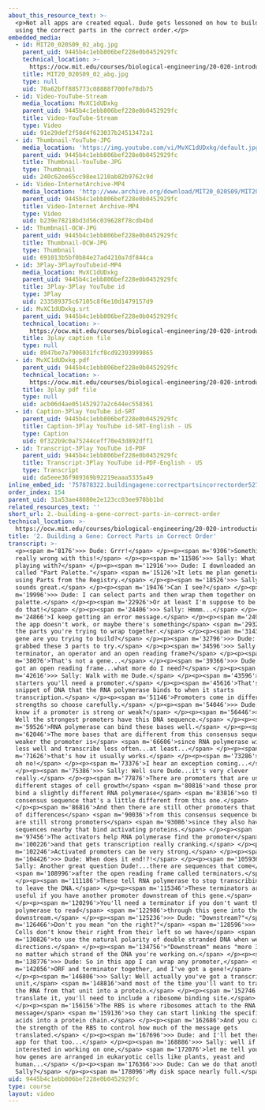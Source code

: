 ```yaml
---
about_this_resource_text: >-
  <p>Not all apps are created equal. Dude gets lessoned on how to build a gene
  using the correct parts in the correct order.</p>
embedded_media:
  - id: MIT20_020S09_02_abg.jpg
    parent_uid: 9445b4c1ebb806bef228e0b0452929fc
    technical_location: >-
      https://ocw.mit.edu/courses/biological-engineering/20-020-introduction-to-biological-engineering-design-spring-2009/biobuilder-animations/2.-building-a-gene-correct-parts-in-correct-order/MIT20_020S09_02_abg.jpg
    title: MIT20_020S09_02_abg.jpg
    type: null
    uid: 70a62bff885773c08888f700fe78db75
  - id: Video-YouTube-Stream
    media_location: MvXC1dUDxkg
    parent_uid: 9445b4c1ebb806bef228e0b0452929fc
    title: Video-YouTube-Stream
    type: Video
    uid: 91e29def2f58d4f623037b24513472a1
  - id: Thumbnail-YouTube-JPG
    media_location: 'https://img.youtube.com/vi/MvXC1dUDxkg/default.jpg'
    parent_uid: 9445b4c1ebb806bef228e0b0452929fc
    title: Thumbnail-YouTube-JPG
    type: Thumbnail
    uid: 240c62ee65cc98ee1210ab82b9762c9d
  - id: Video-InternetArchive-MP4
    media_location: 'http://www.archive.org/download/MIT20_020S09/MIT20_020S09_abg.mp4'
    parent_uid: 9445b4c1ebb806bef228e0b0452929fc
    title: Video-Internet Archive-MP4
    type: Video
    uid: b239e78218bd3d56c039628f78cdb4bd
  - id: Thumbnail-OCW-JPG
    parent_uid: 9445b4c1ebb806bef228e0b0452929fc
    title: Thumbnail-OCW-JPG
    type: Thumbnail
    uid: 691013b5bf0b84e27ad4210a7df844ca
  - id: 3Play-3PlayYouTubeid-MP4
    media_location: MvXC1dUDxkg
    parent_uid: 9445b4c1ebb806bef228e0b0452929fc
    title: 3Play-3Play YouTube id
    type: 3Play
    uid: 233589375c67105c8f6e10d1479157d9
  - id: MvXC1dUDxkg.srt
    parent_uid: 9445b4c1ebb806bef228e0b0452929fc
    technical_location: >-
      https://ocw.mit.edu/courses/biological-engineering/20-020-introduction-to-biological-engineering-design-spring-2009/biobuilder-animations/2.-building-a-gene-correct-parts-in-correct-order/MvXC1dUDxkg.srt
    title: 3play caption file
    type: null
    uid: 8947be7a7906031fcf8cd92393999865
  - id: MvXC1dUDxkg.pdf
    parent_uid: 9445b4c1ebb806bef228e0b0452929fc
    technical_location: >-
      https://ocw.mit.edu/courses/biological-engineering/20-020-introduction-to-biological-engineering-design-spring-2009/biobuilder-animations/2.-building-a-gene-correct-parts-in-correct-order/MvXC1dUDxkg.pdf
    title: 3play pdf file
    type: null
    uid: acb06d4ae051452927a2c644ec558361
  - id: Caption-3Play YouTube id-SRT
    parent_uid: 9445b4c1ebb806bef228e0b0452929fc
    title: Caption-3Play YouTube id-SRT-English - US
    type: Caption
    uid: 0f322b9c0a75244ceff70e43d892dff1
  - id: Transcript-3Play YouTube id-PDF
    parent_uid: 9445b4c1ebb806bef228e0b0452929fc
    title: Transcript-3Play YouTube id-PDF-English - US
    type: Transcript
    uid: da5eee36f989369b92219eaaa5335a49
inline_embed_id: '757878322.buildingagene:correctpartsincorrectorder52751085'
order_index: 154
parent_uid: 31a53ae48080e2e123cc03ee978bb1bd
related_resources_text: ''
short_url: 2.-building-a-gene-correct-parts-in-correct-order
technical_location: >-
  https://ocw.mit.edu/courses/biological-engineering/20-020-introduction-to-biological-engineering-design-spring-2009/biobuilder-animations/2.-building-a-gene-correct-parts-in-correct-order
title: '2. Building a Gene: Correct Parts in Correct Order'
transcript: >-
  <p><span m='8176'>>> Dude: Grrr!</span> </p><p><span m='9306'>Something is
  really wrong with this!</span> </p><p><span m='11586'>>> Sally: What are you
  playing with?</span> </p><p><span m='12916'>>> Dude: I downloaded an app
  called "Part Palette."</span> <span m='15126'>It lets me plan genetic circuits
  using Parts from the Registry.</span> </p><p><span m='18526'>>> Sally: That
  sounds great.</span> </p><p><span m='19476'>Can I see?</span> </p><p><span
  m='19996'>>> Dude: I can select parts and then wrap them together on the
  palette.</span> </p><p><span m='22926'>Or at least I'm suppose to be able to
  do that!</span> </p><p><span m='24406'>>> Sally: Hmmm...</span> </p><p><span
  m='24866'>I keep getting an error message.</span> </p><p><span m='24976'>maybe
  the app doesn't work, or maybe there's something</span> <span m='29326'>about
  the parts you're trying to wrap together.</span> </p><p><span m='31436'>What
  gene are you trying to build?</span> </p><p><span m='32796'>>> Dude: I just
  grabbed these 3 parts to try.</span> </p><p><span m='34596'>>> Sally: A
  terminator, an operator and an open reading frame?</span> </p><p><span
  m='38076'>That's not a gene...</span> </p><p><span m='39366'>>> Dude: but it's
  got an open reading frame...what more do I need?</span> </p><p><span
  m='42616'>>> Sally: Walk with me Dude.</span> </p><p><span m='43596'>For
  starters you'll need a promoter.</span> </p><p><span m='45616'>That's a
  snippet of DNA that the RNA polymerase binds to when it starts
  transcription.</span> </p><p><span m='51146'>Promoters come in different
  strengths so choose carefully.</span> </p><p><span m='54046'>>> Dude: How do I
  know if a promoter is strong or weak?</span> </p><p><span m='56446'>>> Sally:
  Well the strongest promoters have this DNA sequence.</span> </p><p><span
  m='59526'>RNA polymerase can bind these bases well.</span> </p><p><span
  m='62046'>The more bases that are different from this consensus sequence, the
  weaker the promoter is</span> <span m='66606'>since RNA polymerase will bind
  less well and transcribe less often...at least...</span> </p><p><span
  m='71626'>that's how it usually works.</span> </p><p><span m='73286'>>> Dude:
  oh no!</span> </p><p><span m='73376'>I hear an exception coming...</span>
  </p><p><span m='75386'>>> Sally: Well sure Dude...it's very clever
  really.</span> </p><p><span m='77876'>There are promoters that are used in
  different stages of cell growth</span> <span m='80816'>and those promoters
  bind a slightly different RNA polymerase</span> <span m='83816'>so they have a
  consensus sequence that's a little different from this one.</span>
  </p><p><span m='86816'>And then there are still other promoters that have lots
  of differences</span> <span m='90036'>from this consensus sequence but they
  are still strong promoters</span> <span m='93086'>since they also have DNA
  sequences nearby that bind activating proteins.</span> </p><p><span
  m='97456'>The activators help RNA polymerase find the promoter</span> <span
  m='100226'>and that gets transcription really cranking.</span> </p><p><span
  m='102246'>Activated promoters can be very strong.</span> </p><p><span
  m='104426'>>> Dude: When does it end!?!</span> </p><p><span m='105936'>>>
  Sally: Another great question Dude!...there are sequences that come</span>
  <span m='108996'>after the open reading frame called terminators.</span>
  </p><p><span m='111186'>These tell RNA polymerase to stop transcribing RNA and
  to leave the DNA.</span> </p><p><span m='115346'>These terminators are really
  useful if you have another promoter downstream of this gene.</span>
  </p><p><span m='120296'>You'll need a terminator if you don't want the
  polymerase to read</span> <span m='122986'>through this gene into the next one
  downstream.</span> </p><p><span m='125236'>>> Dude: "Downstream?"</span> <span
  m='126466'>Don't you mean "on the right?"</span> <span m='128596'>>> Sally:
  Cells don't know their right from their left so we have</span> <span
  m='130826'>to use the natural polarity of double stranded DNA when we give
  directions.</span> </p><p><span m='134756'>"Downstream" means "more 3-prime"
  no matter which strand of the DNA you're working on.</span> </p><p><span
  m='138776'>>> Dude: So in this app I can wrap any promoter,</span> <span
  m='142056'>ORF and terminator together, and I've got a gene!</span>
  </p><p><span m='146806'>>> Sally: Well actually you've got a transcription
  unit,</span> <span m='148816'>and most of the time you'll want to translate
  the RNA from that unit into a protein.</span> </p><p><span m='152746'>To
  translate it, you'll need to include a ribosome binding site.</span>
  </p><p><span m='156156'>The RBS is where ribosomes attach to the RNA
  message</span> <span m='159136'>so they can start linking the specified amino
  acids into a protein chain.</span> </p><p><span m='162686'>And you can control
  the strength of the RBS to control how much of the message gets
  translated.</span> </p><p><span m='167696'>>> Dude: and I'll bet there's an
  app for that too...</span> </p><p><span m='168886'>>> Sally: well if you're
  interested in working on one,</span> <span m='172076'>let me tell you about
  how genes are arranged in eukaryotic cells like plants, yeast and
  human...</span> </p><p><span m='176366'>>> Dude: Can we do that another day
  Sally?</span> </p><p><span m='178096'>My disk space nearly full.</span> </p>
uid: 9445b4c1ebb806bef228e0b0452929fc
type: course
layout: video
---
```

